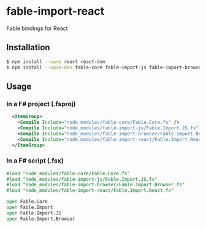 # fable-import-react

Fable bindings for React

## Installation

```sh
$ npm install --save react react-dom
$ npm install --save-dev fable-core fable-import-js fable-import-browser fable-import-react
```

## Usage

### In a F# project (.fsproj)

```xml
  <ItemGroup>
    <Compile Include="node_modules/fable-core/Fable.Core.fs" />
    <Compile Include="node_modules/fable-import-js/Fable.Import.JS.fs" />
    <Compile Include="node_modules/fable-import-browser/Fable.Import.Browser.fs" />
    <Compile Include="node_modules/fable-import-react/Fable.Import.React.fs" />
  </ItemGroup>
```

### In a F# script (.fsx)

```fsharp
#load "node_modules/fable-core/Fable.Core.fs"
#load "node_modules/fable-import-js/Fable.Import.JS.fs"
#load "node_modules/fable-import-browser/Fable.Import.Browser.fs"
#load "node_modules/fable-import-react/Fable.Import.React.fs"

open Fable.Core
open Fable.Import
open Fable.Import.JS
open Fable.Import.Browser
```
